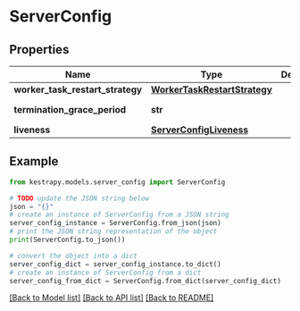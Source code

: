 # ServerConfig


## Properties

Name | Type | Description | Notes
------------ | ------------- | ------------- | -------------
**worker_task_restart_strategy** | [**WorkerTaskRestartStrategy**](WorkerTaskRestartStrategy.md) |  | [optional] 
**termination_grace_period** | **str** |  | [default to '5m']
**liveness** | [**ServerConfigLiveness**](ServerConfigLiveness.md) |  | 

## Example

```python
from kestrapy.models.server_config import ServerConfig

# TODO update the JSON string below
json = "{}"
# create an instance of ServerConfig from a JSON string
server_config_instance = ServerConfig.from_json(json)
# print the JSON string representation of the object
print(ServerConfig.to_json())

# convert the object into a dict
server_config_dict = server_config_instance.to_dict()
# create an instance of ServerConfig from a dict
server_config_from_dict = ServerConfig.from_dict(server_config_dict)
```
[[Back to Model list]](../README.md#documentation-for-models) [[Back to API list]](../README.md#documentation-for-api-endpoints) [[Back to README]](../README.md)


